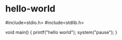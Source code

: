 # hello-world
#include<stdio.h>
#include<stdlib.h>

void main()
{
  printf("hello world");
  system("pause");
}
